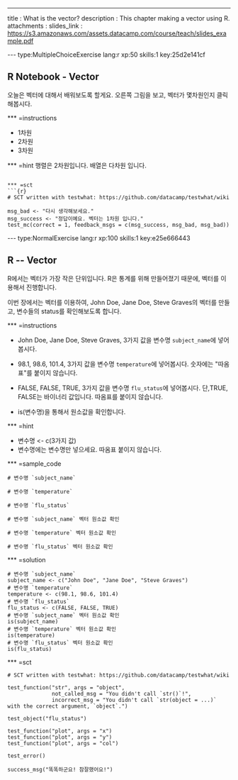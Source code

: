 ---
title       : What is the vector?
description : This chapter making a vector using R. 
attachments :
  slides_link : https://s3.amazonaws.com/assets.datacamp.com/course/teach/slides_example.pdf

--- type:MultipleChoiceExercise lang:r xp:50 skills:1 key:25d2e141cf
## R Notebook - Vector

오늘은 벡터에 대해서 배워보도록 할게요.
오른쪽 그림을 보고, 벡터가 몇차원인지 클릭해봅시다.

*** =instructions
- 1차원
- 2차원
- 3차원

*** =hint
행렬은 2차원입니다. 배열은 다차원 입니다. 

```

*** =sct
```{r}
# SCT written with testwhat: https://github.com/datacamp/testwhat/wiki

msg_bad <- "다시 생각해보세요."
msg_success <- "정답이예요. 벡터는 1차원 입니다."
test_mc(correct = 1, feedback_msgs = c(msg_success, msg_bad, msg_bad))
```

--- type:NormalExercise lang:r xp:100 skills:1 key:e25e666443
## R -- Vector

R에서는 벡터가 가장 작은 단위입니다. 
R은 통계를 위해 만들어졌기 때문에, 벡터를 이용해서 진행합니다. 

이번 장에서는 벡터를 이용하여, 
John Doe, Jane Doe, Steve Graves의 벡터를 만들고,
변수들의 status를 확인해보도록 합니다. 

*** =instructions
- John Doe, Jane Doe, Steve Graves, 3가지 값을 변수명 `subject_name`에 넣어봅시다. 

- 98.1, 98.6, 101.4, 3가지 값을 변수명 `temperature`에 넣어봅시다. 
 숫자에는 "따옴표"를 붙이지 않습니다.

- FALSE, FALSE, TRUE, 3가지 값을 변수명 `flu_status`에 넣어봅시다. 
단,TRUE, FALSE는 바이너리 값입니다. 따옴표를 붙이지 않습니다.  

- is(변수명)을 통해서 원소값을 확인합니다. 

*** =hint
- 변수명 <- c(3가지 값)
- 변수명에는 변수명만 넣으세요. 따옴표 붙이지 않습니다. 

*** =sample_code
```{r}
# 변수명 `subject_name`

# 변수명 `temperature`

# 변수명 `flu_status`

# 변수명 `subject_name` 벡터 원소값 확인

# 변수명 `temperature` 벡터 원소값 확인

# 변수명 `flu_status` 벡터 원소값 확인

```

*** =solution
```{r}
# 변수명 `subject_name`
subject_name <- c("John Doe", "Jane Doe", "Steve Graves")
# 변수명 `temperature`
temperature <- c(98.1, 98.6, 101.4)
# 변수명 `flu_status`
flu_status <- c(FALSE, FALSE, TRUE)
# 변수명 `subject_name` 벡터 원소값 확인
is(subject_name)
# 변수명 `temperature` 벡터 원소값 확인
is(temperature)
# 변수명 `flu_status` 벡터 원소값 확인
is(flu_status)
```

*** =sct
```{r}
# SCT written with testwhat: https://github.com/datacamp/testwhat/wiki

test_function("str", args = "object",
              not_called_msg = "You didn't call `str()`!",
              incorrect_msg = "You didn't call `str(object = ...)` with the correct argument, `object`.")

test_object("flu_status")

test_function("plot", args = "x")
test_function("plot", args = "y")
test_function("plot", args = "col")

test_error()

success_msg("똑똑하군요! 참잘했어요!")
```

